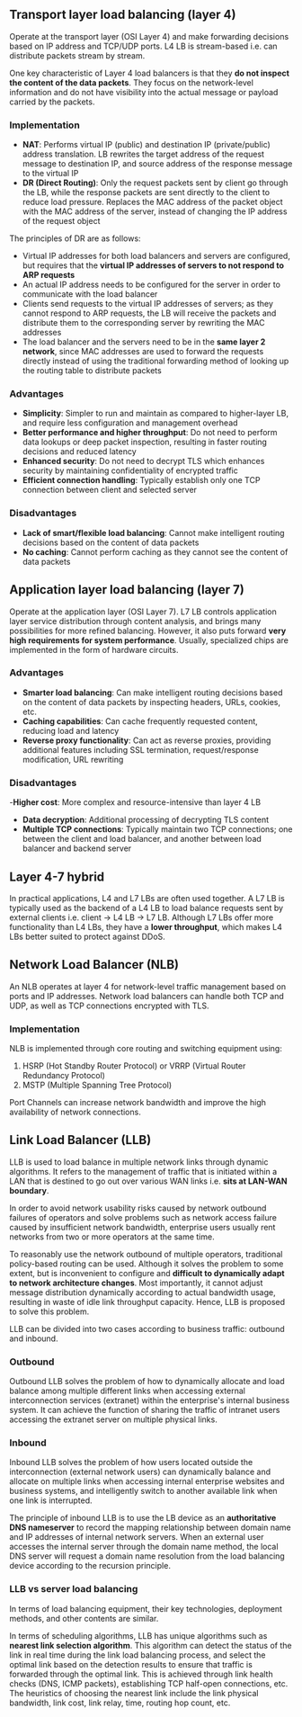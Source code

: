 ## Transport layer load balancing (layer 4)

Operate at the transport layer (OSI Layer 4) and make forwarding decisions based on IP address and TCP/UDP ports. L4 LB is stream-based i.e. can distribute packets stream by stream.

One key characteristic of Layer 4 load balancers is that they **do not inspect the content of the data packets**. They focus on the network-level information and do not have visibility into the actual message or payload carried by the packets.

### Implementation

- **NAT**: Performs virtual IP (public) and destination IP (private/public) address translation. LB rewrites the target address of the request message to destination IP, and source address of the response message to the virtual IP
- **DR (Direct Routing)**: Only the request packets sent by client go through the LB, while the response packets are sent directly to the client to reduce load pressure. Replaces the MAC address of the packet object with the MAC address of the server, instead of changing the IP address of the request object

The principles of DR are as follows:

- Virtual IP addresses for both load balancers and servers are configured, but requires that the **virtual IP addresses of servers to not respond to ARP requests**
- An actual IP address needs to be configured for the server in order to communicate with the load balancer
- Clients send requests to the virtual IP addresses of servers; as they cannot respond to ARP requests, the LB will receive the packets and distribute them to the corresponding server by rewriting the MAC addresses
- The load balancer and the servers need to be in the **same layer 2 network**, since MAC addresses are used to forward the requests directly instead of using the traditional forwarding method of looking up the routing table to distribute packets

### Advantages

- **Simplicity**: Simpler to run and maintain as compared to higher-layer LB, and require less configuration and management overhead
- **Better performance and higher throughput**: Do not need to perform data lookups or deep packet inspection, resulting in faster routing decisions and reduced latency
- **Enhanced security**: Do not need to decrypt TLS which enhances security by maintaining confidentiality of encrypted traffic
- **Efficient connection handling**: Typically establish only one TCP connection between client and selected server

### Disadvantages

- **Lack of smart/flexible load balancing**: Cannot make intelligent routing decisions based on the content of data packets
- **No caching**: Cannot perform caching as they cannot see the content of data packets

## Application layer load balancing (layer 7)

Operate at the application layer (OSI Layer 7). L7 LB controls application layer service distribution through content analysis, and brings many possibilities for more refined balancing. However, it also puts forward **very high requirements for system performance**. Usually, specialized chips are implemented in the form of hardware circuits.

### Advantages

- **Smarter load balancing**: Can make intelligent routing decisions based on the content of data packets by inspecting headers, URLs, cookies, etc.
- **Caching capabilities**: Can cache frequently requested content, reducing load and latency
- **Reverse proxy functionality**: Can act as reverse proxies, providing additional features including SSL termination, request/response modification, URL rewriting

### Disadvantages

-**Higher cost**: More complex and resource-intensive than layer 4 LB

- **Data decryption**: Additional processing of decrypting TLS content
- **Multiple TCP connections**: Typically maintain two TCP connections; one between the client and load balancer, and another between load balancer and backend server

## Layer 4-7 hybrid

In practical applications, L4 and L7 LBs are often used together. A L7 LB is typically used as the backend of a L4 LB to load balance requests sent by external clients i.e. client -> L4 LB -> L7 LB. Although L7 LBs offer more functionality than L4 LBs, they have a **lower throughput**, which makes L4 LBs better suited to protect against DDoS.

## Network Load Balancer (NLB)

An NLB operates at layer 4 for network-level traffic management based on ports and IP addresses. Network load balancers can handle both TCP and UDP, as well as TCP connections encrypted with TLS.

### Implementation

NLB is implemented through core routing and switching equipment using:

1. HSRP (Hot Standby Router Protocol) or VRRP (Virtual Router Redundancy Protocol)
2. MSTP (Multiple Spanning Tree Protocol)

Port Channels can increase network bandwidth and improve the high availability of network connections.

## Link Load Balancer (LLB)

LLB is used to load balance in multiple network links through dynamic algorithms. It refers to the management of traffic that is initiated within a LAN that is destined to go out over various WAN links i.e. **sits at LAN-WAN boundary**.

In order to avoid network usability risks caused by network outbound failures of operators and solve problems such as network access failure caused by insufficient network bandwidth, enterprise users usually rent networks from two or more operators at the same time.

To reasonably use the network outbound of multiple operators, traditional policy-based routing can be used. Although it solves the problem to some extent, but is inconvenient to configure and **difficult to dynamically adapt to network architecture changes**. Most importantly, it cannot adjust message distribution dynamically according to actual bandwidth usage, resulting in waste of idle link throughput capacity. Hence, LLB is proposed to solve this problem.

LLB can be divided into two cases according to business traffic: outbound and inbound.

### Outbound

Outbound LLB solves the problem of how to dynamically allocate and load balance among multiple different links when accessing external interconnection services (extranet) within the enterprise's internal business system. It can achieve the function of sharing the traffic of intranet users accessing the extranet server on multiple physical links.

### Inbound

Inbound LLB solves the problem of how users located outside the interconnection (external network users) can dynamically balance and allocate on multiple links when accessing internal enterprise websites and business systems, and intelligently switch to another available link when one link is interrupted.

The principle of inbound LLB is to use the LB device as an **authoritative DNS nameserver** to record the mapping relationship between domain name and IP addresses of internal network servers. When an external user accesses the internal server through the domain name method, the local DNS server will request a domain name resolution from the load balancing device according to the recursion principle.

### LLB vs server load balancing

In terms of load balancing equipment, their key technologies, deployment methods, and other contents are similar.

In terms of scheduling algorithms, LLB has unique algorithms such as **nearest link selection algorithm**. This algorithm can detect the status of the link in real time during the link load balancing process, and select the optimal link based on the detection results to ensure that traffic is forwarded through the optimal link. This is achieved through link health checks (DNS, ICMP packets), establishing TCP half-open connections, etc. The heuristics of choosing the nearest link include the link physical bandwidth, link cost, link relay, time, routing hop count, etc.
